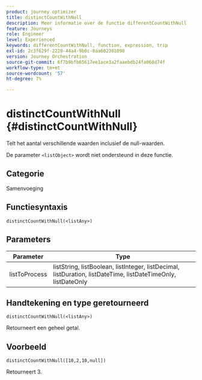 ```yaml
---
product: journey optimizer
title: distinctCountWithNull
description: Meer informatie over de functie differentCountWithNull
feature: Journeys
role: Engineer
level: Experienced
keywords: differentCountWithNull, function, expression, trip
exl-id: 2c3f629f-2220-44a4-9b0c-8aa602301098
version: Journey Orchestration
source-git-commit: 6f7b9bfb65617ee1ace3a2faaebdb24fa068d74f
workflow-type: tm+mt
source-wordcount: '57'
ht-degree: 7%

---
```


# distinctCountWithNull {#distinctCountWithNull}

Telt het aantal verschillende waarden inclusief de null-waarden.

De parameter `<listObject>` wordt niet ondersteund in deze functie.

## Categorie

Samenvoeging

## Functiesyntaxis

`distinctCountWithNull(<listAny>)`

## Parameters

| Parameter | Type |
|-----------|------------------|
| listToProcess | listString, listBoolean, listInteger, listDecimal, listDuration, listDateTime, listDateTimeOnly, listDateOnly |

## Handtekening en type geretourneerd

`distinctCountWithNull(<listAny>)`

Retourneert een geheel getal.

## Voorbeeld

`distinctCountWithNull([10,2,10,null])`

Retourneert 3.
